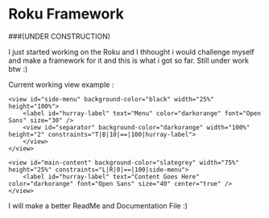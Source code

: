 # Roku Framework 
###(UNDER CONSTRUCTION)

I just started working on the Roku and I thhought i would challenge myself and make a framework for it and this is what i got so far. Still under work btw :)

Current working view example : 

<view id="main-layout" background-color="white">

	<view id="side-menu" background-color="black" width="25%" height="100%">
		<label id="hurray-label" text="Menu" color="darkorange" font="Open Sans" size="30" />
		<view id="separator" background-color="darkorange" width="100%" height="2" constraints="T|B|10|==|100|hurray-label">
		</view>
	</view>
	
	<view id="main-content" background-color="slategrey" width="75%" height="25%" constraints="L|R|0|==|100|side-menu">
		<label id="hurray-label" text="Content Goes Here" color="darkorange" font="Open Sans" size="40" center="true" />
	</view>
	
</view>


I will make a better ReadMe and Documentation File :) 

